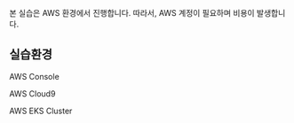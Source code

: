 본 실습은 AWS 환경에서 진행합니다. 따라서, AWS 계정이 필요하며 비용이 발생합니다.

## 실습환경 
AWS Console 

AWS Cloud9 

AWS EKS Cluster
